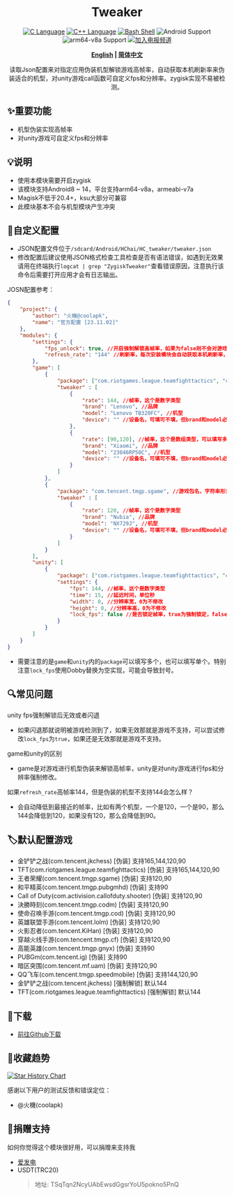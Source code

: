 <div align="center">
<h1>Tweaker</h1>
<a href="http://cppmicroservices.org/"><img alt="C Language" src="https://img.shields.io/badge/-C-black?logo=c&style=flat-square&logoColor=ffffff"></a>
<a href="http://cppmicroservices.org/"><img alt="C++ Language" src="https://img.shields.io/badge/-C++-808080?logo=c%2B%2B&style=flat-square&logoColor=ffffff"></a>
<a href="https://www.python.org/"><img alt="Bash Shell" src="https://img.shields.io/badge/-Bash-ae9a5a?style=flat-square&logo=shell&logoColor=ffffff"></a>
<img alt="Android Support" src="https://img.shields.io/badge/Android%208~14-Support-green">
<img alt="arm64-v8a Support" src="https://img.shields.io/badge/arm64--v8a-Support-green">
<a href="https://t.me/HCha1234"><img alt="加入电报频道" src="https://img.shields.io/badge/Join%20group-Telegram-brightgreen.svg?logo=telegram"></a>
<p><b><a href="README.md">English</a> | <a href="README-zh.md">简体中文</a></b></p>
<p>读取Json配置来对指定应用伪装机型解锁游戏高帧率，自动获取本机刷新率来伪装适合的机型，对unity游戏call函数可自定义fps和分辨率。zygisk实现不易被检测。</p>
</div>

## ✨重要功能
- 机型伪装实现高帧率
- 对unity游戏可自定义fps和分辨率

## 💡说明
- 使用本模块需要开启zygisk
- 该模块支持Android8 ~ 14，平台支持arm64-v8a，armeabi-v7a
- Magisk不低于20.4+，ksu大部分可兼容
- 此模块基本不会与机型模块产生冲突

## 📝自定义配置
- JSON配置文件位于`/sdcard/Android/HChai/HC_tweaker/tweaker.json`
- 修改配置后建议使用JSON格式检查工具检查是否有语法错误，如遇到无效果请用在终端执行`logcat | grep "ZygiskTweaker"`查看错误原因，注意执行该命令后需要打开应用才会有日志输出。

JOSN配置参考：  
```json
{
    "project": {
        "author": "火機@coolapk",
        "name": "官方配置 [23.11.02]"
    },
    "modules": {
        "settings": {
            "fps_unlock": true, //开启强制解锁高帧率，如果为false则不会对游戏进行帧率解锁，但game机型伪装会生效，unity不会生效。
            "refresh_rate": "144" //刷新率，每次安装模块会自动获取本机刷新率，也可以手动修改
        },
        "game": [
            {
                "package": ["com.riotgames.league.teamfighttactics", "com.tencent.jkchess"], //游戏包名，数组形式，可以填写多个
                "tweaker" : [
                    {
                        "rate": 144, //帧率，这个是数字类型
                        "brand": "Lenovo", //品牌
                        "model": "Lenovo TB320FC", //机型
                        "device": "" //设备名，可填可不填，但brand和model必须填写
                    },
                    {
                        "rate": [90,120], //帧率，这个是数组类型，可以填写多个
                        "brand": "Xiaomi", //品牌
                        "model": "23046RP50C", //机型
                        "device": "" //设备名，可填可不填，但brand和model必须填写
                    }
                ]
            },
            {
                "package": "com.tencent.tmgp.sgame", //游戏包名，字符串形式，只能填写一个
                "tweaker" : [
                    {
                        "rate": 120, //帧率，这个是数字类型
                        "brand": "Nubia", //品牌
                        "model": "NX729J", //机型
                        "device": "" //设备名，可填可不填，但brand和model必须填写
                    }
                ]
            }
        ],
        "unity": [
            {
                "package": ["com.riotgames.league.teamfighttactics", "com.tencent.jkchess"], //游戏包名，数组形式，可以填写多个，也可以像game内的那样填写字符串形式
                "settings": {
                    "fps": 144, //帧率，这个是数字类型
                    "time": 15, //延迟时间，单位秒
                    "width": 0, //分辨率宽，0为不修改
                    "height": 0, //分辨率高，0为不修改
                    "lock_fps": false //是否锁定帧率，true为强制锁定，false为不锁定
                }
            }
        ]
    }
}
```

- 需要注意的是`game`和`unity`内的`package`可以填写多个，也可以填写单个。特别注意`lock_fps`使用Dobby替换为空实现，可能会导致封号。

## 🔍常见问题

unity fps强制解锁后无效或者闪退
- 如果闪退那就说明被游戏检测到了，如果无效那就是游戏不支持，可以尝试修改`lock_fps`为`true`，如果还是无效那就是游戏不支持。

game和unity的区别
- game是对游戏进行机型伪装来解锁高帧率，unity是对unity游戏进行fps和分辨率强制修改。

如果`refresh_rate`高帧率144，但是伪装的机型不支持144会怎么样？
- 会自动降低到最接近的帧率，比如有两个机型，一个是120，一个是90，那么144会降低到120，如果没有120，那么会降低到90。


## 🏷️默认配置游戏
- 金铲铲之战(com.tencent.jkchess) [伪装] 支持165,144,120,90
- TFT(com.riotgames.league.teamfighttactics) [伪装] 支持165,144,120,90
- 王者荣耀(com.tencent.tmgp.sgame) [伪装] 支持120,90
- 和平精英(com.tencent.tmgp.pubgmhd) [伪装] 支持90
- Call of Duty(com.activision.callofduty.shooter) [伪装] 支持120,90
- 決勝時刻(com.tencent.tmgp.codm) [伪装] 支持120,90
- 使命召唤手游(com.tencent.tmgp.cod) [伪装] 支持120,90
- 英雄联盟手游(com.tencent.lolm) [伪装] 支持120,90
- 火影忍者(com.tencent.KiHan) [伪装] 支持120,90
- 穿越火线手游(com.tencent.tmgp.cf) [伪装] 支持120,90
- 高能英雄(com.tencent.tmgp.gnyx) [伪装] 支持90
- PUBGm(com.tencent.ig) [伪装] 支持90
- 暗区突围(com.tencent.mf.uam) [伪装] 支持120,90
- QQ飞车(com.tencent.tmgp.speedmobile) [伪装] 支持144,120,90
- 金铲铲之战(com.tencent.jkchess) [强制解锁] 默认144
- TFT(com.riotgames.league.teamfighttactics) [强制解锁] 默认144

## 🚀下载
- [前往Github下载](https://github.com/OneB1ank/zygisk-Tweaker/releases)

## 🌟收藏趋势

<a href="https://star-history.com/#OneB1ank/zygisk-Tweaker&Timeline">
  <picture>
    <source media="(prefers-color-scheme: dark)" srcset="https://api.star-history.com/svg?repos=OneB1ank/zygisk-Tweaker&type=Timeline&theme=dark" />
    <source media="(prefers-color-scheme: light)" srcset="https://api.star-history.com/svg?repos=OneB1ank/zygisk-Tweaker&type=Timeline" />
    <img alt="Star History Chart" src="https://api.star-history.com/svg?repos=OneB1ank/zygisk-Tweaker&type=Timeline" />
  </picture>
</a>

感谢以下用户的测试反馈和错误定位：
- @火機(coolapk)

## 🎉捐赠支持
如何你觉得这个模块很好用，可以捐赠来支持我
- [爱发电](https://afdian.net/a/HCha1)
- USDT(TRC20)
  > 地址: TSqTqn2NcyUAbEwsdGgsrYoU5pokno5PnQ

